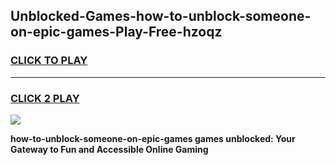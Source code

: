 
## Unblocked-Games-how-to-unblock-someone-on-epic-games-Play-Free-hzoqz
<h3>
<a href="https://premium76.site?title=how-to-unblock-someone-on-epic-games&ref=18A">CLICK TO PLAY</a></h3>
<hr>

<h3>
<a href="https://premium76.site?title=how-to-unblock-someone-on-epic-games&ref=18A">CLICK 2 PLAY</a>
  
</h3>

<a href="https://premium76.site?title=how-to-unblock-someone-on-epic-games&ref=18A"><img src="https://clearcache.store/games.png"></a>


**how-to-unblock-someone-on-epic-games games unblocked: Your Gateway to Fun and Accessible Online Gaming**
